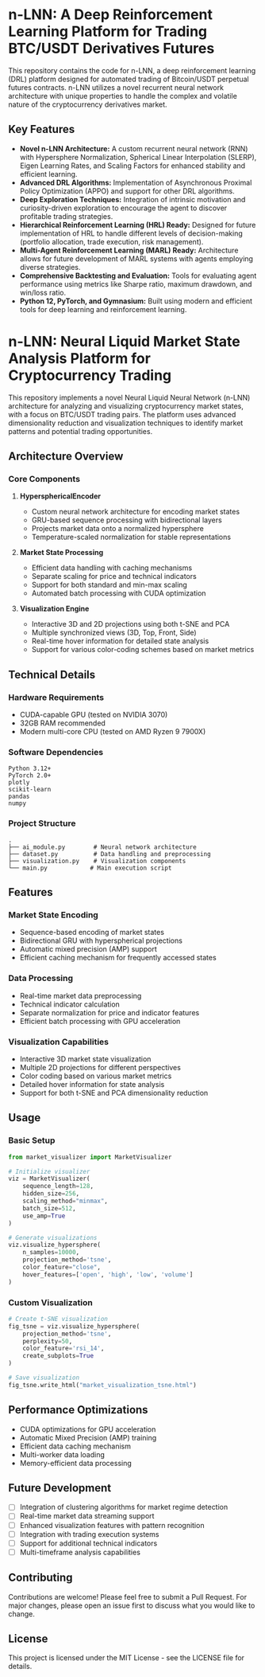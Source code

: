# n-LNN: A Deep Reinforcement Learning Platform for Trading BTC/USDT Derivatives Futures

This repository contains the code for n-LNN, a deep reinforcement learning (DRL) platform designed for automated trading of Bitcoin/USDT perpetual futures contracts. n-LNN utilizes a novel recurrent neural network architecture with unique properties to handle the complex and volatile nature of the cryptocurrency derivatives market.

## Key Features

* **Novel n-LNN Architecture:**  A custom recurrent neural network (RNN) with Hypersphere Normalization, Spherical Linear Interpolation (SLERP), Eigen Learning Rates, and Scaling Factors for enhanced stability and efficient learning.
* **Advanced DRL Algorithms:**  Implementation of Asynchronous Proximal Policy Optimization (APPO) and support for other DRL algorithms.
* **Deep Exploration Techniques:**  Integration of intrinsic motivation and curiosity-driven exploration to encourage the agent to discover profitable trading strategies.
* **Hierarchical Reinforcement Learning (HRL) Ready:** Designed for future implementation of HRL to handle different levels of decision-making (portfolio allocation, trade execution, risk management).
* **Multi-Agent Reinforcement Learning (MARL) Ready:**  Architecture allows for future development of MARL systems with agents employing diverse strategies.
* **Comprehensive Backtesting and Evaluation:** Tools for evaluating agent performance using metrics like Sharpe ratio, maximum drawdown, and win/loss ratio.
* **Python 12, PyTorch, and Gymnasium:** Built using modern and efficient tools for deep learning and reinforcement learning.

# n-LNN: Neural Liquid Market State Analysis Platform for Cryptocurrency Trading

This repository implements a novel Neural Liquid Neural Network (n-LNN) architecture for analyzing and visualizing cryptocurrency market states, with a focus on BTC/USDT trading pairs. The platform uses advanced dimensionality reduction and visualization techniques to identify market patterns and potential trading opportunities.

## Architecture Overview

### Core Components

1. **HypersphericalEncoder**
   - Custom neural network architecture for encoding market states
   - GRU-based sequence processing with bidirectional layers
   - Projects market data onto a normalized hypersphere
   - Temperature-scaled normalization for stable representations

2. **Market State Processing**
   - Efficient data handling with caching mechanisms
   - Separate scaling for price and technical indicators
   - Support for both standard and min-max scaling
   - Automated batch processing with CUDA optimization

3. **Visualization Engine**
   - Interactive 3D and 2D projections using both t-SNE and PCA
   - Multiple synchronized views (3D, Top, Front, Side)
   - Real-time hover information for detailed state analysis
   - Support for various color-coding schemes based on market metrics

## Technical Details

### Hardware Requirements
- CUDA-capable GPU (tested on NVIDIA 3070)
- 32GB RAM recommended
- Modern multi-core CPU (tested on AMD Ryzen 9 7900X)

### Software Dependencies
```
Python 3.12+
PyTorch 2.0+
plotly
scikit-learn
pandas
numpy
```

### Project Structure
```
.
├── ai_module.py        # Neural network architecture
├── dataset.py          # Data handling and preprocessing
├── visualization.py    # Visualization components
└── main.py            # Main execution script
```

## Features

### Market State Encoding
- Sequence-based encoding of market states
- Bidirectional GRU with hyperspherical projections
- Automatic mixed precision (AMP) support
- Efficient caching mechanism for frequently accessed states

### Data Processing
- Real-time market data preprocessing
- Technical indicator calculation
- Separate normalization for price and indicator features
- Efficient batch processing with GPU acceleration

### Visualization Capabilities
- Interactive 3D market state visualization
- Multiple 2D projections for different perspectives
- Color coding based on various market metrics
- Detailed hover information for state analysis
- Support for both t-SNE and PCA dimensionality reduction

## Usage

### Basic Setup
```python
from market_visualizer import MarketVisualizer

# Initialize visualizer
viz = MarketVisualizer(
    sequence_length=128,
    hidden_size=256,
    scaling_method="minmax",
    batch_size=512,
    use_amp=True
)

# Generate visualizations
viz.visualize_hypersphere(
    n_samples=10000,
    projection_method='tsne',
    color_feature="close",
    hover_features=['open', 'high', 'low', 'volume']
)
```

### Custom Visualization
```python
# Create t-SNE visualization
fig_tsne = viz.visualize_hypersphere(
    projection_method='tsne',
    perplexity=50,
    color_feature='rsi_14',
    create_subplots=True
)

# Save visualization
fig_tsne.write_html("market_visualization_tsne.html")
```

## Performance Optimizations

- CUDA optimizations for GPU acceleration
- Automatic Mixed Precision (AMP) training
- Efficient data caching mechanism
- Multi-worker data loading
- Memory-efficient data processing

## Future Development

- [ ] Integration of clustering algorithms for market regime detection
- [ ] Real-time market data streaming support
- [ ] Enhanced visualization features with pattern recognition
- [ ] Integration with trading execution systems
- [ ] Support for additional technical indicators
- [ ] Multi-timeframe analysis capabilities

## Contributing

Contributions are welcome! Please feel free to submit a Pull Request. For major changes, please open an issue first to discuss what you would like to change.

## License

This project is licensed under the MIT License - see the LICENSE file for details.